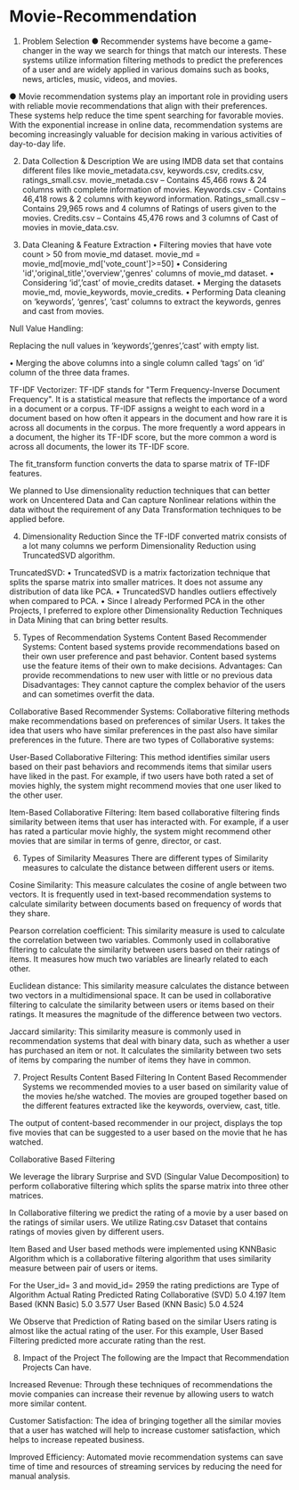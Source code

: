 # Movie-Recommendation

1. Problem Selection
● Recommender systems have become a game-changer in the way we search for things that match our interests. These systems utilize information filtering methods to predict the preferences of a user and are widely applied in various domains such as books, news, articles, music, videos, and movies.

● Movie recommendation systems play an important role in providing users with reliable movie recommendations that align with their preferences. These systems help reduce the time spent searching for favorable movies. With the exponential increase in online data, recommendation systems are becoming increasingly valuable for decision making in various activities of day-to-day life.

2. Data Collection & Description
We are using IMDB data set that contains different files like movie_metadata.csv, keywords.csv, credits.csv, ratings_small.csv. movie_metada.csv – Contains 45,466 rows & 24 columns with complete information of movies. Keywords.csv - Contains 46,418 rows & 2 columns with keyword information. Ratings_small.csv – Contains 29,965 rows and 4 columns of Ratings of users given to the movies. Credits.csv – Contains 45,476 rows and 3 columns of Cast of movies in movie_data.csv.

3. Data Cleaning & Feature Extraction
• Filtering movies that have vote count > 50 from movie_md dataset. movie_md = movie_md[movie_md['vote_count']>=50] • Considering 'id','original_title','overview','genres' columns of movie_md dataset. • Considering ‘id’,’cast’ of movie_credits dataset. • Merging the datasets movie_md, movie_keywords, movie_credits. • Performing Data cleaning on ‘keywords’, ‘genres’, ’cast’ columns to extract the keywords, genres and cast from movies.

Null Value Handling:

Replacing the null values in ‘keywords’,’genres’,’cast’ with empty list.

• Merging the above columns into a single column called ‘tags’ on ‘id’ column of the three data frames.

TF-IDF Vectorizer: TF-IDF stands for "Term Frequency-Inverse Document Frequency". It is a statistical measure that reflects the importance of a word in a document or a corpus. TF-IDF assigns a weight to each word in a document based on how often it appears in the document and how rare it is across all documents in the corpus. The more frequently a word appears in a document, the higher its TF-IDF score, but the more common a word is across all documents, the lower its TF-IDF score.

The fit_transform function converts the data to sparse matrix of TF-IDF features.

We planned to Use dimensionality reduction techniques that can better work on Uncentered Data and Can capture Nonlinear relations within the data without the requirement of any Data Transformation techniques to be applied before.

4. Dimensionality Reduction
Since the TF-IDF converted matrix consists of a lot many columns we perform Dimensionality Reduction using TruncatedSVD algorithm.

TruncatedSVD: • TruncatedSVD is a matrix factorization technique that splits the sparse matrix into smaller matrices. It does not assume any distribution of data like PCA. • TruncatedSVD handles outliers effectively when compared to PCA. • Since I already Performed PCA in the other Projects, I preferred to explore other Dimensionality Reduction Techniques in Data Mining that can bring better results.

5. Types of Recommendation Systems
Content Based Recommender Systems: Content based systems provide recommendations based on their own user preference and past behavior. Content based systems use the feature items of their own to make decisions.
Advantages: Can provide recommendations to new user with little or no previous data Disadvantages: They cannot capture the complex behavior of the users and can sometimes overfit the data.

Collaborative Based Recommender Systems: Collaborative filtering methods make recommendations based on preferences of similar Users. It takes the idea that users who have similar preferences in the past also have similar preferences in the future.
There are two types of Collaborative systems:

User-Based Collaborative Filtering: This method identifies similar users based on their past behaviors and recommends items that similar users have liked in the past. For example, if two users have both rated a set of movies highly, the system might recommend movies that one user liked to the other user.

Item-Based Collaborative Filtering: Item based collaborative filtering finds similarity between items that user has interacted with. For example, if a user has rated a particular movie highly, the system might recommend other movies that are similar in terms of genre, director, or cast.

6. Types of Similarity Measures
There are different types of Similarity measures to calculate the distance between different users or items.

Cosine Similarity: This measure calculates the cosine of angle between two vectors. It is frequently used in text-based recommendation systems to calculate similarity between documents based on frequency of words that they share.

Pearson correlation coefficient: This similarity measure is used to calculate the correlation between two variables. Commonly used in collaborative filtering to calculate the similarity between users based on their ratings of items. It measures how much two variables are linearly related to each other.

Euclidean distance: This similarity measure calculates the distance between two vectors in a multidimensional space. It can be used in collaborative filtering to calculate the similarity between users or items based on their ratings. It measures the magnitude of the difference between two vectors.

Jaccard similarity: This similarity measure is commonly used in recommendation systems that deal with binary data, such as whether a user has purchased an item or not. It calculates the similarity between two sets of items by comparing the number of items they have in common.

7. Project Results
Content Based Filtering In Content Based Recommender Systems we recommended movies to a user based on similarity value of the movies he/she watched. The movies are grouped together based on the different features extracted like the keywords, overview, cast, title.

The output of content-based recommender in our project, displays the top five movies that can be suggested to a user based on the movie that he has watched.

Collaborative Based Filtering

We leverage the library Surprise and SVD (Singular Value Decomposition) to perform collaborative filtering which splits the sparse matrix into three other matrices.

In Collaborative filtering we predict the rating of a movie by a user based on the ratings of similar users. We utilize Rating.csv Dataset that contains ratings of movies given by different users.

Item Based and User based methods were implemented using KNNBasic Algorithm which is a collaborative filtering algorithm that uses similarity measure between pair of users or items.

For the User_id= 3 and movid_id= 2959 the rating predictions are Type of Algorithm Actual Rating Predicted Rating Collaborative (SVD) 5.0 4.197 Item Based (KNN Basic) 5.0 3.577 User Based (KNN Basic) 5.0 4.524

We Observe that Prediction of Rating based on the similar Users rating is almost like the actual rating of the user. For this example, User Based Filtering predicted more accurate rating than the rest.

8. Impact of the Project
The following are the Impact that Recommendation Projects Can have.

Increased Revenue: Through these techniques of recommendations the movie companies can increase their revenue by allowing users to watch more similar content.

Customer Satisfaction: The idea of bringing together all the similar movies that a user has watched will help to increase customer satisfaction, which helps to increase repeated business.

Improved Efficiency: Automated movie recommendation systems can save time of time and resources of streaming services by reducing the need for manual analysis.
